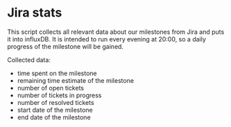 # Jira stats

This script collects all relevant data about our milestones from Jira and puts it into influxDB. It is intended to run every evening at 20:00, so a daily progress of the milestone will be gained.

Collected data:
* time spent on the milestone
* remaining time estimate of the milestone
* number of open tickets
* number of tickets in progress
* number of resolved tickets
* start date of the milestone
* end date of the milestone
